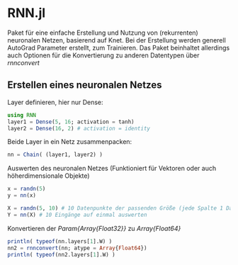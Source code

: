# RNN.jl

Paket für eine einfache Erstellung und Nutzung von (rekurrenten) neuronalen Netzen, basierend auf Knet. Bei der Erstellung werden generell AutoGrad Parameter erstellt, zum Trainieren. Das Paket beinhaltet allerdings auch Optionen für die Konvertierung zu anderen Datentypen über *rnnconvert*

## Erstellen eines neuronalen Netzes
Layer definieren, hier nur Dense:
  ```julia
  using RNN
  layer1 = Dense(5, 16; activation = tanh)
  layer2 = Dense(16, 2) # activation = identity
  ```

Beide Layer in ein Netz zusammenpacken:

  ```julia
  nn = Chain( (layer1, layer2) )
  ```

Auswerten des neuronalen Netzes (Funktioniert für Vektoren oder auch höherdimensionale Objekte)

  ```julia
  x = randn(5)
  y = nn(x)

  X = randn(5, 10) # 10 Datenpunkte der passenden Größe (jede Spalte 1 Datenpunkte)
  Y = nn(X) # 10 Eingänge auf einmal auswerten
  ```

Konvertieren der *Param{Array{Float32}}* zu *Array{Float64}*

  ```julia
  println( typeof(nn.layers[1].W) )
  nn2 = rnnconvert(nn; atype = Array{Float64})
  println( typeof(nn2.layers[1].W) )
  ```
